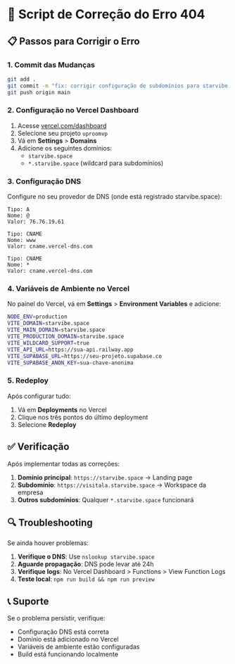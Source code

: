 # 🚀 Script de Correção do Erro 404

## 📋 Passos para Corrigir o Erro

### 1. **Commit das Mudanças**
```bash
git add .
git commit -m "fix: corrigir configuração de subdomínios para starvibe.space"
git push origin main
```

### 2. **Configuração no Vercel Dashboard**

1. Acesse [vercel.com/dashboard](https://vercel.com/dashboard)
2. Selecione seu projeto `uproomvp`
3. Vá em **Settings** > **Domains**
4. Adicione os seguintes domínios:
   - `starvibe.space`
   - `*.starvibe.space` (wildcard para subdomínios)

### 3. **Configuração DNS**

Configure no seu provedor de DNS (onde está registrado starvibe.space):

```
Tipo: A
Nome: @
Valor: 76.76.19.61

Tipo: CNAME
Nome: www  
Valor: cname.vercel-dns.com

Tipo: CNAME
Nome: *
Valor: cname.vercel-dns.com
```

### 4. **Variáveis de Ambiente no Vercel**

No painel do Vercel, vá em **Settings** > **Environment Variables** e adicione:

```bash
NODE_ENV=production
VITE_DOMAIN=starvibe.space
VITE_MAIN_DOMAIN=starvibe.space
VITE_PRODUCTION_DOMAIN=starvibe.space
VITE_WILDCARD_SUPPORT=true
VITE_API_URL=https://sua-api.railway.app
VITE_SUPABASE_URL=https://seu-projeto.supabase.co
VITE_SUPABASE_ANON_KEY=sua-chave-anonima
```

### 5. **Redeploy**

Após configurar tudo:
1. Vá em **Deployments** no Vercel
2. Clique nos três pontos do último deployment
3. Selecione **Redeploy**

## ✅ Verificação

Após implementar todas as correções:

1. **Domínio principal**: `https://starvibe.space` → Landing page
2. **Subdomínio**: `https://visitala.starvibe.space` → Workspace da empresa
3. **Outros subdomínios**: Qualquer `*.starvibe.space` funcionará

## 🔍 Troubleshooting

Se ainda houver problemas:

1. **Verifique o DNS**: Use `nslookup starvibe.space`
2. **Aguarde propagação**: DNS pode levar até 24h
3. **Verifique logs**: No Vercel Dashboard > Functions > View Function Logs
4. **Teste local**: `npm run build && npm run preview`

## 📞 Suporte

Se o problema persistir, verifique:
- Configuração DNS está correta
- Domínio está adicionado no Vercel
- Variáveis de ambiente estão configuradas
- Build está funcionando localmente
